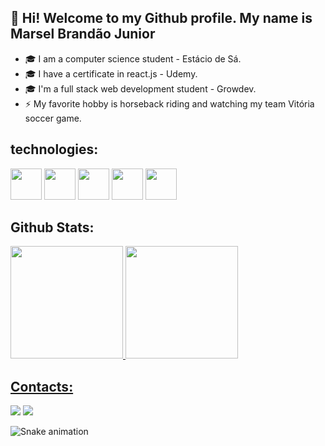 ## 👋 Hi! Welcome to my Github profile. My name is Marsel Brandão Junior


- 🎓 I am a computer science student - Estácio de Sá.
- 🎓 I have a certificate in react.js - Udemy.
- 🎓 I'm a full stack web development student - Growdev.
- ⚡ My favorite hobby is horseback riding and watching my team Vitória soccer game.


## technologies:
  
 <img src="https://cdn.jsdelivr.net/gh/devicons/devicon/icons/javascript/javascript-original.svg" height="50px" /> 
 
 <img src="https://cdn.jsdelivr.net/gh/devicons/devicon/icons/react/react-original-wordmark.svg" height="50px" />
 
 <img src="https://cdn.jsdelivr.net/gh/devicons/devicon/icons/css3/css3-original-wordmark.svg" height="50px" />
 
 <img src="https://cdn.jsdelivr.net/gh/devicons/devicon/icons/html5/html5-original-wordmark.svg" height="50px" />
 
 <img src="https://cdn.jsdelivr.net/gh/devicons/devicon/icons/nodejs/nodejs-original-wordmark.svg" height="50px" />
          
          


## Github Stats:

<div style="flex-direction: row;" >
<a href="https://github.com/Marseljrdev">
<img height="180em" src="https://github-readme-stats.vercel.app/api/top-langs/?username=Marseljrdev&layout=compact&langs_count=7&theme=dracula"/>
<img height="180em" src="https://github-readme-stats.vercel.app/api?username=Marseljrdev&show_icons=true&theme=dracula&include_all_commits=true&count_private=true"/>
</div>


## Contacts:

<div>
<a href = "mailto:marseljrdev@gmail.com"><img src="https://img.shields.io/badge/Gmail-D14836?style=for-the-badge&logo=gmail&logoColor=white" target="_blank"></a>
<a href="https://www.linkedin.com/in/marseljr-dev/" target="_blank"><img src="https://img.shields.io/badge/-LinkedIn-%230077B5?style=for-the-badge&logo=linkedin&logoColor=white" target="_blank"></a>   
</div>


![Snake animation](https://github.com/Marseljrdev/Marseljrdev/blob/output/github-contribution-grid-snake.svg)


